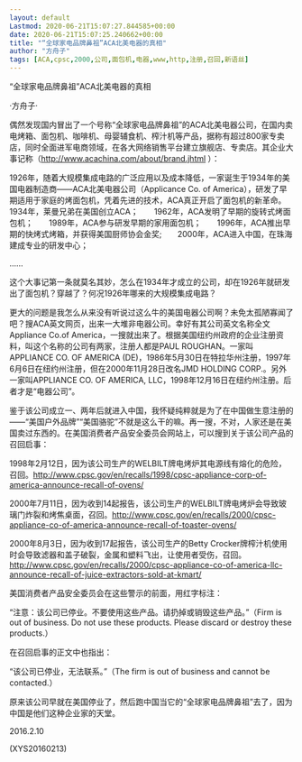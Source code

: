 ```yaml
---
layout: default
Lastmod: 2020-06-21T15:07:27.844585+00:00
date: 2020-06-21T15:07:25.240662+00:00
title: "“全球家电品牌鼻祖”ACA北美电器的真相"
author: "方舟子"
tags: [ACA,cpsc,2000,公司,面包机,电器,www,http,注册,召回,新语丝]
---
```


“全球家电品牌鼻祖”ACA北美电器的真相

·方舟子·

偶然发现国内冒出了一个号称“全球家电品牌鼻祖”的ACA北美电器公司，在国内卖电烤箱、面包机、咖啡机、母婴辅食机、榨汁机等产品，据称有超过800家专卖店，同时全面进军电商领域，在各大网络销售平台建立旗舰店、专卖店。其企业大事记称（http://www.acachina.com/about/brand.jhtml ）：

1926年，随着大规模集成电路的广泛应用以及成本降低，一家诞生于1934年的美国电器制造商——ACA北美电器公司（Applicance Co. of America），研发了早期适用于家庭的烤面包机，凭着先进的技术，ACA真正开启了面包机的新革命。　　1934年，莱曼兄弟在美国创立ACA；　　1962年，ACA发明了早期的旋转式烤面包机；　　1989年，ACA参与研发早期的家用面包机；　　1996年，ACA推出早期的快烤式烤箱，并获得美国厨师协会金奖;　　2000年，ACA进入中国，在珠海建成专业的研发中心；

……

这个大事记第一条就莫名其妙，怎么在1934年才成立的公司，却在1926年就研发出了面包机？穿越了？何况1926年哪来的大规模集成电路？

更大的问题是我怎么从来没有听说过这么牛的美国电器公司啊？未免太孤陋寡闻了吧？搜ACA英文网页，出来一大堆非电器公司。幸好有其公司英文名称全文Appliance Co.of America，一搜就出来了。根据美国纽约州政府的企业注册资料，叫这个名称的公司有两家，注册人都是PAUL ROUGHAN。一家叫APPLIANCE CO. OF AMERICA (DE)，1986年5月30日在特拉华州注册，1997年6月6日在纽约州注册，但在2000年11月28日改名JMD HOLDING CORP.。另外一家叫APPLIANCE CO. OF AMERICA, LLC，1998年12月16日在纽约州注册。后者才是“电器公司”。

鉴于该公司成立一、两年后就进入中国，我怀疑纯粹就是为了在中国做生意注册的——“美国户外品牌”“美国骆驼”不就是这么干的嘛。再一搜，不对，人家还是在美国卖过东西的。在美国消费者产品安全委员会网站上，可以搜到关于该公司产品的召回启事：

1998年2月12日，因为该公司生产的WELBILT牌电烤炉其电源线有熔化的危险，召回。http://www.cpsc.gov/en/recalls/1998/cpsc-appliance-corp-of-america-announce-recall-of-ovens/

2000年7月11日，因为收到14起报告，该公司生产的WELBILT牌电烤炉会导致玻璃门炸裂和烤焦桌面，召回。http://www.cpsc.gov/en/recalls/2000/cpsc-appliance-co-of-america-announce-recall-of-toaster-ovens/

2000年8月3日，因为收到17起报告，该公司生产的Betty Crocker牌榨汁机使用时会导致滤器和盖子破裂，金属和塑料飞出，让使用者受伤，召回。http://www.cpsc.gov/en/recalls/2000/cpsc-appliance-co-of-america-llc-announce-recall-of-juice-extractors-sold-at-kmart/

美国消费者产品安全委员会在这些警示的前面，用红字标注：

“注意：该公司已停业。不要使用这些产品。请扔掉或销毁这些产品。”（Firm is out of business. Do not use these products. Please discard or destroy these products.）

在召回启事的正文中也指出：

“该公司已停业，无法联系。”（The firm is out of business and cannot be contacted.）

原来该公司早就在美国停业了，然后跑中国当它的“全球家电品牌鼻祖”去了，因为中国是他们这种企业家的天堂。

2016.2.10

(XYS20160213)

